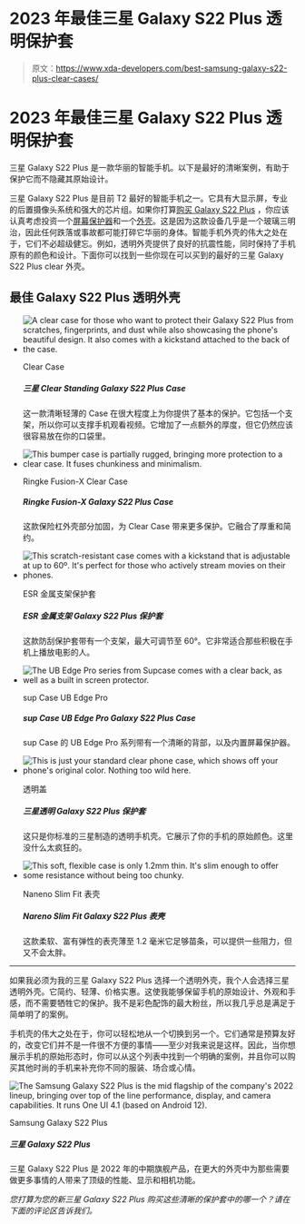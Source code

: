# 2023 年最佳三星 Galaxy S22 Plus 透明保护套

> 原文：<https://www.xda-developers.com/best-samsung-galaxy-s22-plus-clear-cases/>

# 2023 年最佳三星 Galaxy S22 Plus 透明保护套

三星 Galaxy S22 Plus 是一款华丽的智能手机。以下是最好的清晰案例，有助于保护它而不隐藏其原始设计。

三星 Galaxy S22 Plus 是目前 T2 最好的智能手机之一。它具有大显示屏，专业的后置摄像头系统和强大的芯片组。如果你打算[购买 Galaxy S22 Plus](http://www.xda-developers.com/best-samsung-galaxy-s22-deals/) ，你应该认真考虑投资一个[屏幕保护器](http://www.xda-developers.com/best-samsung-galaxy-s22-plus-screen-protectors/)和一个[外壳](http://www.xda-developers.com/best-samsung-galaxy-s22-plus-cases/)。这是因为这款设备几乎是一个玻璃三明治，因此任何跌落或事故都可能打碎它华丽的身体。智能手机外壳的伟大之处在于，它们不必超级健忘。例如，透明外壳提供了良好的抗震性能，同时保持了手机原有的颜色和设计。下面你可以找到一些你现在可以买到的最好的三星 Galaxy S22 Plus clear 外壳。

## 最佳 Galaxy S22 Plus 透明外壳

*   <picture>![A clear case for those who want to protect their Galaxy S22 Plus from scratches, fingerprints, and dust while also showcasing the phone's beautiful design. It also comes with a kickstand attached to the back of the case.](img/045411ca289df9fe7a8464beff8943bc.png)</picture>

    Clear Case

    ##### 三星 Clear Standing Galaxy S22 Plus Case

    这一款清晰轻薄的 Case 在很大程度上为你提供了基本的保护。它包括一个支架，所以你可以支撑手机观看视频。它增加了一点额外的厚度，但它仍然应该很容易放在你的口袋里。

*   <picture>![This bumper case is partially rugged, bringing more protection to a clear case. It fuses chunkiness and minimalism.](img/bb61827e31e46e6b24816379d67f271a.png)</picture>

    Ringke Fusion-X Clear Case

    ##### Ringke Fusion-X Galaxy S22 Plus Case

    这款保险杠外壳部分加固，为 Clear Case 带来更多保护。它融合了厚重和简约。

*   <picture>![This scratch-resistant case comes with a kickstand that is adjustable at up to 60º. It's perfect for those who actively stream movies on their phones.](img/0ba2d11eafe8c819cc539cdc53680706.png)</picture>

    ESR 金属支架保护套

    ##### ESR 金属支架 Galaxy S22 Plus 保护套

    这款防刮保护套带有一个支架，最大可调节至 60°。它非常适合那些积极在手机上播放电影的人。

*   <picture>![The UB Edge Pro series from Supcase comes with a clear back, as well as a built in screen protector.](img/a43546598d0786c5380b4d6f0e98c240.png)</picture>

    sup Case UB Edge Pro

    ##### sup Case UB Edge Pro Galaxy S22 Plus Case

    sup Case 的 UB Edge Pro 系列带有一个清晰的背部，以及内置屏幕保护器。

*   <picture>![This is just your standard clear phone case, which shows off your phone's original color. Nothing too wild here.](img/07a8f63de27dbfb5d7346473b2380ba3.png)</picture>

    透明盖

    ##### 三星透明 Galaxy S22 Plus 保护套

    这只是你标准的三星制造的透明手机壳。它展示了你的手机的原始颜色。这里没什么太疯狂的。

*   <picture>![This soft, flexible case is only 1.2mm thin. It's slim enough to offer some resistance without being too chunky.](img/a82cb31f67d157b256ee1a234e096d90.png)</picture>

    Naneno Slim Fit 表壳

    ##### Nareno Slim Fit Galaxy S22 Plus 表壳

    这款柔软、富有弹性的表壳薄至 1.2 毫米它足够苗条，可以提供一些阻力，但又不会太胖。

* * *

如果我必须为我的三星 Galaxy S22 Plus 选择一个透明外壳，我个人会选择三星透明外壳。它简约、轻薄、价格实惠。这使我能够保留手机的原始设计、外观和手感，而不需要牺牲它的保护。我不是彩色配饰的最大粉丝，所以我几乎总是满足于简单明了的案例。

手机壳的伟大之处在于，你可以轻松地从一个切换到另一个。它们通常是预算友好的，改变它们并不是一件很不方便的事情——至少对我来说是这样。因此，当你想展示手机的原始形态时，你可以从这个列表中找到一个明确的案例，并且你可以购买其他时尚的手机来补充你不同的服装、场合或心情。

 <picture>![The Samsung Galaxy S22 Plus is the mid flagship of the company's 2022 lineup, bringing over top of the line performance, display, and camera capabilities. It runs One UI 4.1 (based on Android 12).](img/3659da736120e268168547df64b37aba.png)</picture> 

Samsung Galaxy S22 Plus

##### 三星 Galaxy S22 Plus

三星 Galaxy S22 Plus 是 2022 年的中期旗舰产品，在更大的外壳中为那些需要做更多事情的人带来了顶级的性能、显示和相机功能。

*您打算为您的新三星 Galaxy S22 Plus 购买这些清晰的保护套中的哪一个？请在下面的评论区告诉我们。*